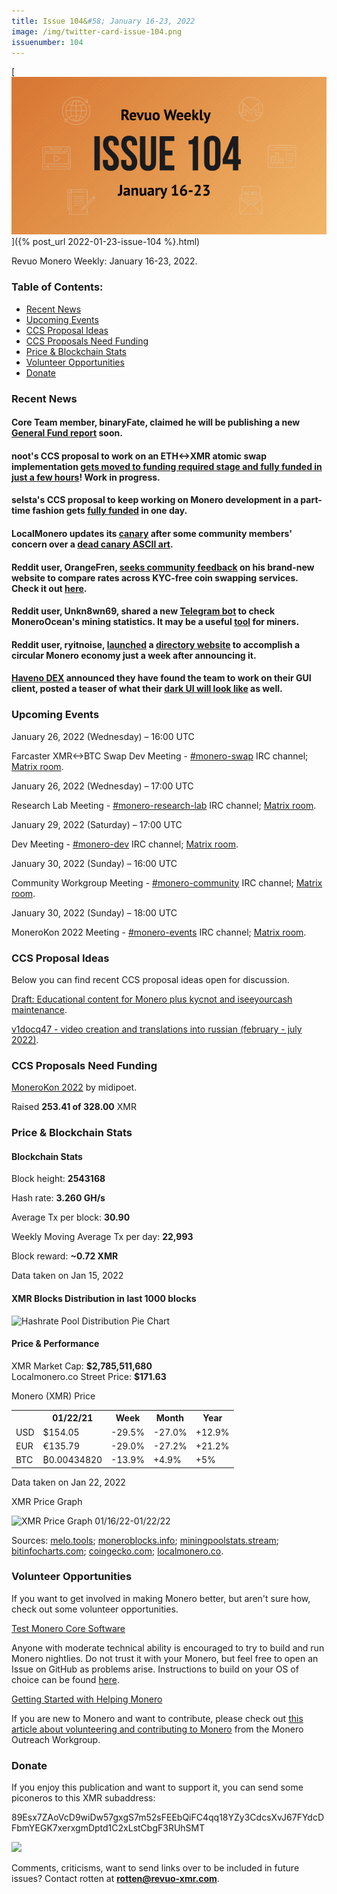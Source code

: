 ```yaml
---
title: Issue 104&#58; January 16-23, 2022
image: /img/twitter-card-issue-104.png
issuenumber: 104
---
```

[<img src="/img/img-issue104.png" alt="Revuo Monero Weekly #104 Slide" class="img-lead">]({% post_url 2022-01-23-issue-104 %}.html)

<p class="text-lead">Revuo Monero Weekly: January 16-23, 2022.</p>
<!--more-->

<h3>Table of Contents:</h3>
<ul class="contents">
    <li><a href="#news">Recent News</a></li>
    <li><a href="#events">Upcoming Events</a></li>
    <li><a href="#ideas">CCS Proposal Ideas</a></li>
    <li><a href="#proposals">CCS Proposals Need Funding</a></li>
    <li><a href="#stats">Price & Blockchain Stats</a></li>
    <li><a href="#volunteer">Volunteer Opportunities</a></li>
    <li><a href="#donate">Donate</a></li>
</ul>

<h3 id="news">Recent News</h3>

<div class="newsbyte">
    <h4>Core Team member, binaryFate, claimed he will be publishing a new <a href="https://libera.monerologs.net/monero-community/20220116#c64346" target="_blank">General Fund report</a> soon.</h4>
</div>

<div class="newsbyte">
    <h4>noot's CCS proposal to work on an ETH<->XMR atomic swap implementation <a href="https://ccs.getmonero.org/proposals/noot-eth-xmr-atomic-swap.html" target="_blank">gets moved to funding required stage and fully funded in just a few hours</a>! Work in progress.</h4>
</div>

<div class="newsbyte">
    <h4>selsta's CCS proposal to keep working on Monero development in a part-time fashion gets <a href="https://ccs.getmonero.org/proposals/selsta-4.html" target="_blank">fully funded</a> in one day.</h4>
</div>

<div class="newsbyte">
    <h4>LocalMonero updates its <a href="https://localmonero.co/canary" target="_blank">canary</a> after some community members' concern over a <a href="https://teddit.net/r/Monero/comments/s1qyf5/localmonero_dead_canary_the_dead_bird_just_means/" target="_blank">dead canary ASCII art</a>.</h4>
</div>

<div class="newsbyte">
    <h4>Reddit user, OrangeFren, <a href="https://teddit.net/r/Monero/comments/s5hrgw/orangefrencom_instant_exchange_comparison_with/" target="_blank">seeks community feedback</a> on his brand-new website to compare rates across KYC-free coin swapping services. Check it out <a href="https://orangefren.com/" target="_blank">here</a>.</h4>
</div>

<div class="newsbyte">
    <h4>Reddit user, Unkn8wn69, shared a new <a href="https://teddit.net/r/Monero/comments/s5z1uy/moneroocean_telegram_bot_v010/" target="_blank">Telegram bot</a> to check MoneroOcean's mining statistics. It may be a useful <a href="https://github.com/Unkn8wn69/moneroocean-telegram-bot/" target="_blank">tool</a> for miners</a>.</h4>
</div>

<div class="newsbyte">
    <h4>Reddit user, ryitnoise, <a href="https://teddit.net/r/Monero/comments/sacuxe/monericacom_a_directory_for_a_circular_monero/" target="_blank">launched</a> a <a href="https://monerica.com/" target="_blank">directory website</a> to accomplish a circular Monero economy just a week after announcing it.</h4>
</div>

<div class="newsbyte">
    <h4><a href="https://haveno.exchange/" target="_blank">Haveno DEX</a> announced they have found the team to work on their GUI client, posted a teaser of what their <a href="https://nitter.ca/HavenoDEX/status/1484459250877440001" target="_blank">dark UI will look like</a> as well.</h4>
</div>


<h3 id="events">Upcoming Events</h3>

<div class="event">
    <p class="date" markdown="1">January 26, 2022 (Wednesday) – 16:00 UTC</p>
    <p markdown="1">Farcaster XMR<->BTC Swap Dev Meeting - <a href="irc://irc.libera.chat/#monero-swap" target="_blank">#monero-swap</a> IRC channel; <a href="https://matrix.to/#/#monero-swap:monero.social" target="_blank">Matrix room</a>.</p>
</div>

<div class="event">
    <p class="date" markdown="1">January 26, 2022 (Wednesday) – 17:00 UTC</p>
    <p markdown="1">Research Lab Meeting - <a href="irc://irc.libera.chat/#monero-research-lab" target="_blank">#monero-research-lab</a> IRC channel; <a href="https://matrix.to/#/#monero-research-lab:monero.social" target="_blank">Matrix room</a>.</p>
</div>

<div class="event">
    <p class="date" markdown="1">January 29, 2022 (Saturday) – 17:00 UTC</p>
    <p markdown="1">Dev Meeting - <a href="irc://irc.libera.chat/#monero-dev" target="_blank">#monero-dev</a> IRC channel; <a href="https://matrix.to/#/#monero-dev:monero.social" target="_blank">Matrix room</a>.</p>
</div>

<div class="event">
    <p class="date" markdown="1">January 30, 2022 (Sunday) – 16:00 UTC</p>
    <p markdown="1">Community Workgroup Meeting - <a href="irc://irc.libera.chat/#monero-community" target="_blank">#monero-community</a> IRC channel; <a href="https://matrix.to/#/#monero-community:monero.social" target="_blank">Matrix room</a>.</p>
</div>

<div class="event">
    <p class="date" markdown="1">January 30, 2022 (Sunday) – 18:00 UTC</p>
    <p markdown="1">MoneroKon 2022 Meeting - <a href="irc://irc.libera.chat/#monero-events" target="_blank">#monero-events</a> IRC channel; <a href="https://matrix.to/#/#monero-events:monero.social" target="_blank">Matrix room</a>.</p>
</div>

<h3 id="ideas">CCS Proposal Ideas</h3>

<p>Below you can find recent CCS proposal ideas open for discussion.</p>

<div class="proposal">
<p><a href="https://repo.getmonero.org/monero-project/ccs-proposals/-/merge_requests/273" target="_blank">Draft: Educational content for Monero plus kycnot and iseeyourcash maintenance</a>.</p>
</div>

<div class="proposal">
<p><a href="https://repo.getmonero.org/monero-project/ccs-proposals/-/merge_requests/280" target="_blank">v1docq47 - video creation and translations into russian (february - july 2022)</a>.</p>
</div>

<h3 id="proposals">CCS Proposals Need Funding</h3>

<div class="proposal">
    <p><a href="https://ccs.getmonero.org/proposals/MoneroKon-2022-CCS.html" target="_blank">MoneroKon 2022</a> by midipoet.</p>
    <p>Raised <b>253.41 of 328.00</b> XMR</p>
</div>

<h3 id="stats">Price & Blockchain Stats</h3>

<h4 class="stat">Blockchain Stats</h4>

<div class="bcstats">
    <p>Block height: <b>2543168</b></p>
    <p>Hash rate: <b>3.260 GH/s</b></p>
    <p>Average Tx per block: <b>30.90</b></p>
    <p>Weekly Moving Average Tx per day: <b>22,993</b></p>
    <p>Block reward: <b>~0.72 XMR</b></p>
</div>
<p class="note">Data taken on Jan 15, 2022</p>

<h4 class="stat">XMR Blocks Distribution in last 1000 blocks</h4>
<p><img src="/static/revuo/img/content/hashrate-pool-distribution-0122.png" alt="Hashrate Pool Distribution Pie Chart"/></p>

<h4 class="stat" id="price-stat">Price & Performance</h4>

<div class="price-intro">XMR Market Cap: <b>$2,785,511,680</b><br/>Localmonero.co Street Price: <b>$171.63</b></div>

<p class="table-title">Monero (XMR) Price</p>
<table class="price-table">
  <tr class="row1">
    <th></th>
    <th>01/22/21</th>
    <th>Week</th>
    <th>Month</th>
    <th>Year</th>
  </tr>
  <tr>
    <td data-th="XMR to">USD</td>
    <td data-th="01/12/22">$154.05</td>
    <td data-th="Week" class="red">-29.5%</td>
    <td data-th="Month" class="red">-27.0%</td>
    <td data-th="Year" class="green">+12.9%</td>
  </tr>
  <tr class="row3">
    <td data-th="XMR to">EUR</td>
    <td data-th="01/22/22">€135.79</td>
    <td data-th="Week" class="red">-29.0%</td>
    <td data-th="Month" class="red">-27.2%</td>
    <td data-th="Year" class="green">+21.2%</td>
  </tr>
  <tr>
    <td data-th="XMR to">BTC</td>
    <td data-th="01/22/22">₿0.00434820</td>
    <td data-th="Week" class="red">-13.9%</td>
    <td data-th="Month" class="green">+4.9%</td>
    <td data-th="Year" class="green">+5%</td>
  </tr>
</table>
<p class="note">Data taken on Jan 22, 2022</p>

<p class="table-title">XMR Price Graph</p>

![XMR Price Graph 01/16/22-01/22/22](/static/revuo/img/content/weekly-chart-0122.png "XMR Price Graph 01/16/22-01/22/22") 

Sources: <a href="https://melo.tools/explorer/mainnet/" target="_blank">melo.tools</a>; <a href="https://moneroblocks.info/stats/transaction-stats" target="_blank">moneroblocks.info</a>; <a href="https://miningpoolstats.stream/monero" target="_blank">miningpoolstats.stream</a>; <a href="https://bitinfocharts.com/monero/" target="_blank">bitinfocharts.com</a>; <a href="https://www.coingecko.com/en/coins/monero" target="_blank">coingecko.com</a>; <a href="https://localmonero.co/statistics" target="_blank">localmonero.co</a>.

<h3 id="volunteer">Volunteer Opportunities</h3>

<p>If you want to get involved in making Monero better, but aren't sure how, check out some volunteer opportunities.</p>

<div class="newsbyte">
    <p class="date"><a href="https://github.com/monero-project/monero" target="_blank">Test Monero Core Software</a></p>
    <p>Anyone with moderate technical ability is encouraged to try to build and run Monero nightlies. Do not trust it with your Monero, but feel free to open an Issue on GitHub as problems arise. Instructions to build on your OS of choice can be found <a href="https://github.com/monero-project/monero#compiling-monero-from-source" target="_blank">here</a>. </p>
</div>

<div class="newsbyte">
    <p class="date"><a href="https://github.com/monero-project/monero" target="_blank">Getting Started with Helping Monero</a></p>
    <p>If you are new to Monero and want to contribute, please check out <a href="https://www.monerooutreach.org/stories/getting-started-helping-monero.php" target="_blank">this article about volunteering and contributing to Monero</a> from the Monero Outreach Workgroup. </p>
</div>

<h3 id="donate">Donate</h3>

<p markdown="1">If you enjoy this publication and want to support it, you can send some piconeros to this XMR subaddress:</p>

<p class="address" markdown="1">89Esx7ZAoVcD9wiDw57gxgS7m52sFEEbQiFC4qq18YZy3CdcsXvJ67FYdcDFbmYEGK7xerxgmDptd1C2xLstCbgF3RUhSMT</p>

<p><a href="monero:89Esx7ZAoVcD9wiDw57gxgS7m52sFEEbQiFC4qq18YZy3CdcsXvJ67FYdcDFbmYEGK7xerxgmDptd1C2xLstCbgF3RUhSMT" class="qr"><img src="/static/revuo/img/content/donate-monero.jpg"/></a></p>

Comments, criticisms, want to send links over to be included in future issues? Contact rotten at **rotten@revuo-xmr.com**.
